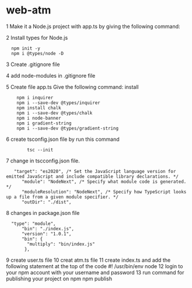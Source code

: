 # web-atm
1  Make it a Node.js project with app.ts by giving the following command:

2  Install types for Node.js

      npm init -y
      npm i @types/node -D
3  Create .gitignore file

4 add node-modules in .gitignore file

5  Create file app.ts Give the following command: install

        npm i inquirer
        npm i --save-dev @types/inquirer
        npm install chalk
        npm i --save-dev @types/chalk
        npm i node-banner
        npm i gradient-string
        npm i --save-dev @types/gradient-string
	
6    create tsconfig.json file by run this command

            tsc --init
7 change in tscconfig.json file.
           
	   "target": "es2020", /* Set the JavaScript language version for emitted JavaScript and include compatible library declarations. */
          "module": "NodeNext", /* Specify what module code is generated. */
          "moduleResolution": "NodeNext", /* Specify how TypeScript looks up a file from a given module specifier. */
          "outDir": "./dist",
8 changes in package.json file
          
	  "type": "module",
          "bin": "./index.js",
          "version": "1.0.1",
          "bin": {
	        "multiply": "bin/index.js"
           },
9 create user.ts file 
10 creat atm.ts file
11 create index.ts and add the following statement at the top of the code
            #! /usr/bin/env node
12 login to your npm account with your username and password 
13 run command for publishing your project on npm 
            npm publish            

